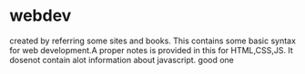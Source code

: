 # webdev
created by referring some sites and books.
This contains some basic syntax for web development.A proper notes is provided in this for HTML,CSS,JS.
It dosenot contain alot information about javascript.
good one
